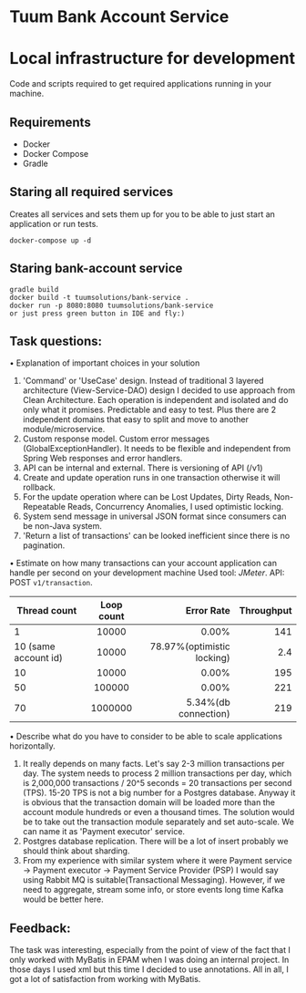 # Tuum Bank Account Service

# Local infrastructure for development

Code and scripts required to get required applications running in your machine.

## Requirements

* Docker
* Docker Compose
* Gradle

## Staring all required services

Creates all services and sets them up for you to be able to just start an application or run tests.

    docker-compose up -d

## Staring bank-account service

    gradle build
    docker build -t tuumsolutions/bank-service .    
    docker run -p 8080:8080 tuumsolutions/bank-service
    or just press green button in IDE and fly:)

## Task questions:

• Explanation of important choices in your solution

1. 'Command' or 'UseCase' design. Instead of traditional 3 layered architecture (View-Service-DAO) design I decided to use approach from Clean
   Architecture. Each operation is independent and isolated and do only what it promises. Predictable and easy to test.
   Plus there are 2 independent domains that easy to split and move to another module/microservice.
2. Custom response model. Custom error messages (GlobalExceptionHandler). It needs to be flexible and independent from
   Spring Web responses and error handlers.
3. API can be internal and external. There is versioning of API (/v1)
4. Create and update operation runs in one transaction otherwise it will rollback.
5. For the update operation where can be Lost Updates, Dirty Reads, Non-Repeatable Reads, Concurrency Anomalies, I used
   optimistic locking.
6. System send message in universal JSON format since consumers can be non-Java system.
7. 'Return a list of transactions' can be looked inefficient since there is no pagination.

• Estimate on how many transactions can your account application can handle per second on your development machine Used 
tool: *JMeter*. API: POST `v1/transaction`.

| Thread count            |  Loop count   |  Error Rate                 |  Throughput       |
| ----------------------  |:-------------:| ---------------------------:| -----------------:|
| 1                       | 10000         | 0.00%                       | 141               |
| 10 (same account id)    | 10000         | 78.97%(optimistic locking)  | 2.4               |
| 10                      | 10000         | 0.00%                       | 195               |
| 50                      | 100000        | 0.00%                       | 221               |
| 70                      | 1000000       | 5.34%(db connection)        | 219               |

• Describe what do you have to consider to be able to scale applications horizontally.

1. It really depends on many facts. Let's say 2-3 million transactions per day. The system needs to process 2 million
   transactions per day, which is 2,000,000 transactions / 20^5 seconds = 20 transactions per second (TPS). 15-20 TPS is
   not a big number for a Postgres database. Anyway it is obvious that the transaction domain will be loaded more than
   the account module hundreds or even a thousand times. The solution would be to take out the transaction module
   separately and set auto-scale. We can name it as 'Payment executor' service.
2. Postgres database replication. There will be a lot of insert probably we should think about sharding.
3. From my experience with similar system where it were Payment service -> Payment executor -> Payment Service
   Provider (PSP) I would say using Rabbit MQ is suitable(Transactional Messaging). 
   However, if we need to aggregate, stream some info, or store events long time Kafka would be better here.  

## Feedback:

The task was interesting, especially from the point of view of the fact that I only worked with MyBatis in EPAM when I
was doing an internal project. In those days I used xml but this time I decided to use annotations. All in all, I got a
lot of satisfaction from working with MyBatis.